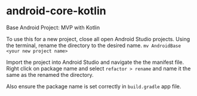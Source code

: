 # android-core-kotlin

Base Android Project: MVP with Kotlin

To use this for a new project, close all open Android Studio projects. Using the terminal, rename the directory to the desired name.
```mv AndroidBase <your new project name>```

Import the project into Android Studio and navigate the the manifest file. 
Right click on package name and select ```refactor > rename``` and name it the same as the renamed the directory. 

Also ensure the package name is set correctly in ```build.gradle``` app file. 